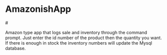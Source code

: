 # AmazonishApp

#<p> Amazon type app that logs sale and inventory through the command prompt. Just enter the id number of the product then the quantity you want. If there is enough in stock the inventory numbers will update the Mysql database. 
